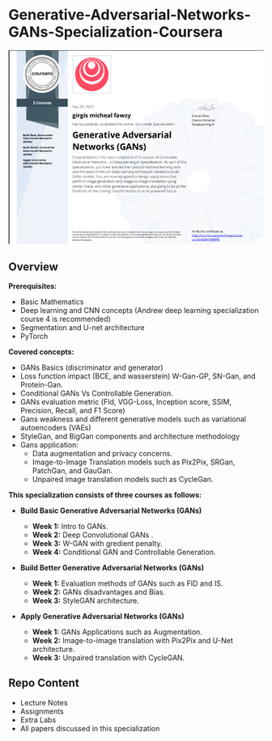 # Generative-Adversarial-Networks-GANs-Specialization-Coursera

![GANs_Certificate](Image/Screenshot_1.png)

## Overview

**Prerequisites:**
- Basic Mathematics
- Deep learning and CNN concepts (Andrew deep learning specialization course 4 is recommended)
- Segmentation and U-net architecture
- PyTorch

**Covered concepts:**
- GANs Basics (discriminator and generator)
- Loss function impact (BCE, and wasserstein) W-Gan-GP, SN-Gan, and Protein-Gan.
- Conditional GANs Vs Controllable Generation.
- GANs evaluation metric (FId, VGG-Loss, Inception score, SSIM, Precision, Recall, and F1 Score)
- Gans weakness and different generative models such as variational autoencoders (VAEs)
- StyleGan, and BigGan components and architecture methodology
- Gans application:
	- Data augmentation and privacy concerns.
	- Image-to-Image Translation models such as Pix2Pix, SRGan, PatchGan, and GauGan.
	- Unpaired image translation models such as CycleGan.


**This specialization consists of three courses as follows:**
- **Build Basic Generative Adversarial Networks (GANs)**
  - **Week 1:** Intro to GANs.
  - **Week 2:** Deep Convolutional GANs .
  - **Week 3:** W-GAN with gredient penalty.
  - **Week 4:** Conditional GAN and Controllable Generation. 
  
- **Build Better Generative Adversarial Networks (GANs)**
  - **Week 1:** Evaluation methods of GANs such as FID and IS.
  - **Week 2:** GANs disadvantages and Bias.
  - **Week 3:** StyleGAN architecture.
  
- **Apply Generative Adversarial Networks (GANs)**
  - **Week 1:** GANs Applications such as Augmentation.
  - **Week 2:** Image-to-image translation with Pix2Pix and U-Net architecture.
  - **Week 3:** Unpaired translation with CycleGAN.
  
## Repo Content
- Lecture Notes
- Assignments 
- Extra Labs
- All papers discussed in this specialization
